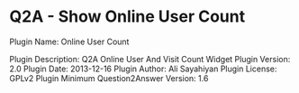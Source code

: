 # Q2A - Show Online User Count

Plugin Name: Online User Count
</p>
Plugin Description: Q2A Online User And Visit Count Widget
Plugin Version: 2.0
Plugin Date: 2013-12-16
Plugin Author: Ali Sayahiyan 
Plugin License: GPLv2
Plugin Minimum Question2Answer Version: 1.6
  
  
